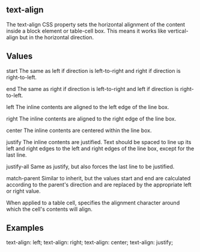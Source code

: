 ## text-align

The text-align CSS property sets the horizontal alignment of the content inside a block element or table-cell box. This means it works like vertical-align but in the horizontal direction.


## Values

start 
The same as left if direction is left-to-right and right if direction is right-to-left.

end 
The same as right if direction is left-to-right and left if direction is right-to-left.

left
The inline contents are aligned to the left edge of the line box.

right
The inline contents are aligned to the right edge of the line box.

center
The inline contents are centered within the line box.

justify
The inline contents are justified. Text should be spaced to line up its left and right edges to the left and right edges of the line box, except for the last line.

justify-all 
Same as justify, but also forces the last line to be justified.

match-parent 
Similar to inherit, but the values start and end are calculated according to the parent's direction and are replaced by the appropriate left or right value.

<string> 
When applied to a table cell, specifies the alignment character around which the cell's contents will align.

## Examples

text-align: left;
text-align: right;
text-align: center;
text-align: justify;